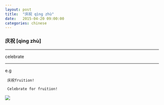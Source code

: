 ```yaml
---
layout: post
title:  "庆祝 qìnɡ zhù"
date:   2015-04-20 09:00:00
categories: chinese
---
```

### 庆祝 [qìnɡ zhù]
-----------

celebrate

-----------

e.g  
     
     庆祝fruition!

     Celebrate for fruition!

<img src="/wombats-learning/images/qingzhu.jpg"/>


